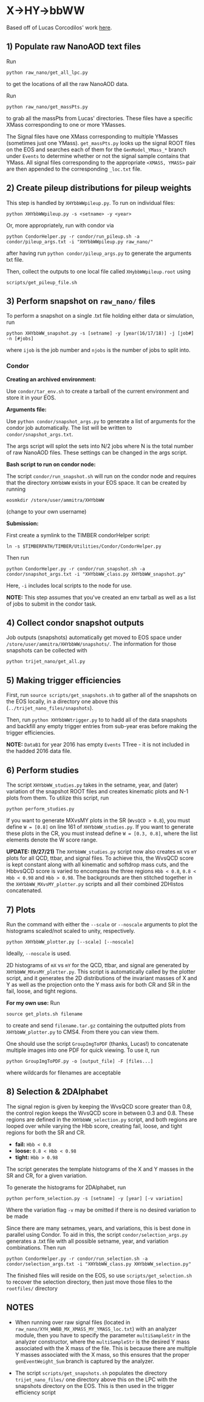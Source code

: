 # X->HY->bbWW
Based off of Lucas Corcodilos' work [here](https://github.com/lcorcodilos/TopHBoostedAllHad).

## 1) Populate raw NanoAOD text files
Run
 
```
python raw_nano/get_all_lpc.py
``` 

to get the locations of all the raw NanoAOD data.

Run 

```
python raw_nano/get_massPts.py
```

to grab all the massPts from Lucas' directories. These files have a specific XMass corresponding to one or more YMasses.

The Signal files have one XMass corresponding to multiple YMasses (sometimes just one YMass). `get_massPts.py` looks up the signal ROOT files on the EOS and searches each of them for the `GenModel_YMass_*` branch under `Events` to determine whether or not the signal sample contains that YMass. All signal files corresponding to the appropriate `<XMASS, YMASS>` pair are then appended to the corresponding `_loc.txt` file. 

## 2) Create pileup distributions for pileup weights
This step is handled by `XHYbbWWpileup.py`. To run on individual files:

```
python XHYbbWWpileup.py -s <setname> -y <year>
```

Or, more appropriately, run with condor via

```
python CondorHelper.py -r condor/run_pileup.sh -a condor/pileup_args.txt -i "XHYbbWWpileup.py raw_nano/"
```

after having run `python condor/pileup_args.py` to generate the arguments txt file.

Then, collect the outputs to one local file called `XHybbWWpileup.root` using 

```
scripts/get_pileup_file.sh
```

## 3) Perform snapshot on `raw_nano/` files
To perform a snapshot on a single .txt file holding either data or simulation, run

```
python XHYbbWW_snapshot.py -s [setname] -y [year(16/17/18)] -j [job#] -n [#jobs]
```

where `ijob` is the job number and `njobs` is the number of jobs to split into.

### **Condor**

**Creating an archived environment:**

Use `condor/tar_env.sh` to create a tarball of the current environment and store it in your EOS.

**Arguments file:**

Use `python condor/snapshot_args.py` to generate a list of arguments for the condor job automatically. The list will be written to `condor/snapshot_args.txt`.

The args script will splot the sets into N/2 jobs where N is the total number of raw NanoAOD files. These settings can be changed in the args script.

**Bash script to run on condor node:**

The script `condor/run_snapshot.sh` will run on the condor node and requires that the directory `XHYbbWW` exists in your EOS space. It can be created by running

```
eosmkdir /store/user/ammitra/XHYbbWW
```

(change to your own username)

**Submission:**

First create a symlink to the TIMBER condorHelper script:

```
ln -s $TIMBERPATH/TIMBER/Utilities/Condor/CondorHelper.py
```

Then run 

```
python CondorHelper.py -r condor/run_snapshot.sh -a condor/snapshot_args.txt -i "XHYbbWW_class.py XHYbbWW_snapshot.py"
```

Here, `-i` includes local scripts to the node for use.


**NOTE:** This step assumes that you've created an env tarball as well as a list of jobs to submit in the condor task.

## 4) Collect condor snapshot outputs
Job outputs (snapshots) automatically get moved to EOS space under `/store/user/ammitra/XHYbbWW/snapshots/`. The information for those snapshots can be collected with 

```
python trijet_nano/get_all.py
```

## 5) Making trigger efficiencies

First, run `source scripts/get_snapshots.sh` to gather all of the snapshots on the EOS locally, in a directory one above this (`../trijet_nano_files/snapshots`). 

Then, run `python XHYbbWWtrigger.py` to to hadd all of the data snapshots and backfill any empty trigger entries from sub-year eras before making the trigger efficiencies.

**NOTE:** `DataB1` for year 2016 has empty `Events` TTree - it is not included in the hadded 2016 data file.

## 6) Perform studies 

The script `XHYbbWW_studies.py` takes in the setname, year, and (later) variation of the snapshot ROOT files and creates kinematic plots and N-1 plots from them. To utilize this script, run 
```
python perform_studies.py
```

If you want to generate MXvsMY plots in the SR (`WvsQCD > 0.8`), you must define `W = [0.8]` on line 161 of `XHYbbWW_studies.py`. If you want to generate these plots in the CR, you must instead define `W = [0.3, 0.8]`, where the list elements denote the W score range.

**UPDATE: (9/27/21)** The `XHYbbWW_studies.py` script now also creates `mX` vs `mY` plots for all QCD, ttbar, and signal files. To achieve this, the WvsQCD score is kept constant along with all kinematic and softdrop mass cuts, and the HbbvsQCD score is varied to encompass the three regions `Hbb < 0.8`, `0.8 < Hbb < 0.98` and `Hbb > 0.98`. The backgrounds are then stitched together in the `XHYbbWW_MXvsMY_plotter.py` scripts and all their combined 2DHistos concatenated. 

## 7) Plots

Run the command with either the `--scale` or `--noscale` arguments to plot the histograms scaled/not scaled to unity, respectively.

```
python XHYbbWW_plotter.py [--scale] [--noscale]
```

Ideally, `--noscale` is used. 

2D histograms of `mX` vs `mY` for the QCD, ttbar, and signal are generated by `XHYbbWW_MXvsMY_plotter.py`. This script is automatically called by the plotter script, and it generates the 2D distributions of the invariant masses of X and Y as well as the projection onto the Y mass axis for both CR and SR in the fail, loose, and tight regions. 


**For my own use:** Run 

```
source get_plots.sh filename
```

to create and send `filename.tar.gz` containing the outputted plots from `XHYbbWW_plotter.py` to CMS4. From there you can view them.

One should use the script `GroupImgToPDF` (thanks, Lucas!) to concatenate multiple images into one PDF for quick viewing. To use it, run 

```
python GroupImgToPDF.py -o [output_file] -F [files...]
```

where wildcards for filenames are acceptable 

## 8) Selection & 2DAlphabet

The signal region is given by keeping the WvsQCD score greater than 0.8, the control region keeps the WvsQCD score in between 0.3 and 0.8. These regions are defined in the `XHYbbWW_selection.py` script, and both regions are looped over while varying the Hbb score, creating fail, loose, and tight regions for both the SR and CR. 

* **fail:**    `Hbb < 0.8`
* **loose:**   `0.8 < Hbb < 0.98`
* **tight:**   `Hbb > 0.98`

The script generates the template histograms of the X and Y masses in the SR and CR, for a given variation. 

To generate the histograms for 2DAlphabet, run 

```
python perform_selection.py -s [setname] -y [year] [-v variation]
```

Where the variation flag `-v` may be omitted if there is no desired variation to be made

Since there are many setnames, years, and variations, this is best done in parallel using Condor. To aid in this, the script `condor/selection_args.py` generates a .txt file with all possible setname, year, and variation combinations. Then run 

```
python CondorHelper.py -r condor/run_selection.sh -a condor/selection_args.txt -i "XHYbbWW_class.py XHYbbWW_selection.py"
```

The finished files will reside on the EOS, so use `scripts/get_selection.sh` to recover the selection directory, then just move those files to the `rootfiles/` directory

## **NOTES**

* When running over raw signal files (located in `raw_nano/XYH_WWBB_MX_XMASS_MY_YMASS_loc.txt`) with an analyzer module, then you have to specify the parameter `multiSampleStr` in the analyzer constructor, where the `multiSampleStr` is the desired Y mass associated with the X mass of the file. This is because there are multiple Y masses associated with the X mass, so this ensures that the proper `genEventWeight_Sum` branch is captured by the analyzer.

* The script `scripts/get_snapshots.sh` populates the directory `trijet_nano_files/` one directory above this on the LPC with the snapshots directory on the EOS. This is then used in the trigger efficiency script 
